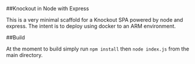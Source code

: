 ##Knockout in Node with Express

This is a very minimal scaffold for a Knockout SPA powered by node and express. The intent is to deploy using docker to an ARM environment.

##Build

At the moment to build simply run `npm install` then `node index.js` from the main directory.
